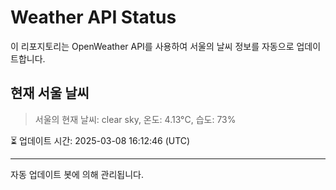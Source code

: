 
# Weather API Status

이 리포지토리는 OpenWeather API를 사용하여 서울의 날씨 정보를 자동으로 업데이트합니다.

## 현재 서울 날씨
> 서울의 현재 날씨: clear sky, 온도: 4.13°C, 습도: 73%

⏳ 업데이트 시간: 2025-03-08 16:12:46 (UTC)

---
자동 업데이트 봇에 의해 관리됩니다.
